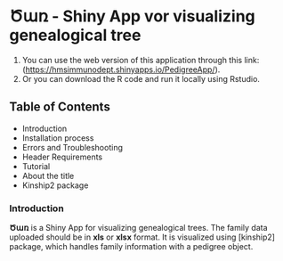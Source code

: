 # Ծառ - Shiny App vor visualizing genealogical tree
  1) You can use the web version of this application through this link: (https://hmsimmunodept.shinyapps.io/PedigreeApp/).
  2) Or you can download the R code and run it locally using Rstudio.
## Table of Contents 
- Introduction
- Installation process
- Errors and Troubleshooting 
- Header Requirements
- Tutorial
- About the title 
- Kinship2 package

### Introduction
**Ծառ** is a Shiny App for visualizing genealogical trees. The family data uploaded should be in **xls** or **xlsx** format. It is visualized using [kinship2] package, which handles family information with a pedigree object. 

    
  
